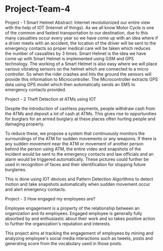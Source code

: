 # Project-Team-4
Project - 1
Smart Helmet
Abstract: Internet revolutionized our entire view with the help of IOT (Internet of things). As we all know Motor Cycle is one of the common and fastest transportation to our destination, due to this many casualties occur every year so we have come up with an idea where if a driver meets with an accident, the location of the driver will be sent to the emergency contacts so proper medical care will be taken which reduces the number of casualties by 3 times. Smart Helmet is the idea we have come up with
Smart Helmet is implemented using GSM and GPS technology. The working of a Smart Helmet is also easy where we will place various vibrating sensors on the helmet which are connected to a micro controller. So when the rider crashes and hits the ground the sensors will provide this information to Microcontroller. The Microcontroller extracts GPS data using GPS model which then automatically sends an SMS to emergency contacts provided.

Project - 2
Theft Detection at ATMs using IOT

Despite the introduction of cashless payments, people withdraw cash from the ATMs and deposit a lot of cash at ATMs. This gives rise to opportunities for burglars for an armed burglary at these places often hurting people and damaging property. 

To reduce these, we propose a system that continuously monitors the surroundings of the ATM for sudden movements or any weapons. If there is any sudden movement near the ATM or movement of another person behind the person using ATM, the entire video and snapshots of the incident would be sent to the emergency contacts and law officials and an alarm would be triggered automatically. These pictures could further be used in recognition of faces and their identification for stopping future burglaries.

This is done using IOT devices and Pattern Detection Algorithms to detect motion and take snapshots automatically when sudden movement occur and alert emergency contacts. 
	

Project - 3
How engaged my employees are?

Employee engagement is a property of the relationship between an organization and its employees. Engaged employee is generally fully absorbed by and enthusiastic about their work and so takes positive action to further the organization's reputation and interests.

This project aims at tracking the engagement of employees by mining and analyzing employee's social media interactions such as tweets, posts and generating score from the vocabulary used in those posts. 

